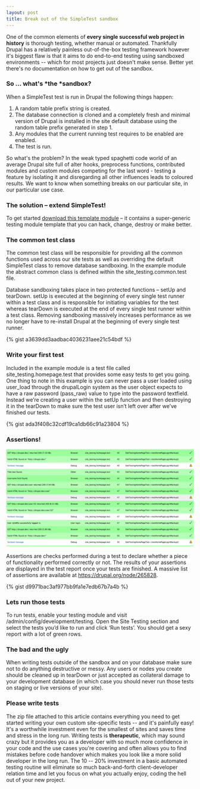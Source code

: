 ```yaml
---
layout: post
title: Break out of the SimpleTest sandbox
---
```


One of the common elements of **every single successful web project in history** is thorough testing, whether manual or automated. Thankfully Drupal has a relatively painless out-of-the-box testing framework however it's biggest flaw is that it aims to do end-to-end testing using sandboxed environments -- which for most projects just doesn't make sense. Better yet there's no documentation on how to get out of the sandbox.

### So ... what's *the *sandbox?

When a SimpleTest test is run in Drupal the following things happen:

1. A random table prefix string is created.
1. The database connection is cloned and a completely fresh and minimal version of Drupal is installed in the site default database using the random table prefix generated in step 1.
1. Any modules that the current running test requires to be enabled are enabled.
1. The test is run.

So what's the problem? In the weak typed spaghetti code world of an average Drupal site full of alter hooks, preprocess functions, contributed modules and custom modules competing for the last word - testing a feature by isolating it and disregarding all other influences leads to coloured results. We want to know when something breaks on our particular site, in our particular use case.

### The solution – extend SimpleTest!
To get started [download this template module](https://github.com/martsie/site-testing-skeleton-module) – it contains a super-generic testing module template that you can hack, change, destroy or make better.

### The common test class
The common test class will be responsible for providing all the common functions used across our site tests as well as overriding the default SimpleTest class to remove database sandboxing. In the example module the abstract common class is defined within the site_testing.common.test file.

Database sandboxing takes place in two protected functions – setUp and tearDown. setUp is executed at the beginning of every single test runner within a test class and is responsible for initiating variables for the test whereas tearDown is executed at the end of every single test runner within a test class. Removing sandboxing massively increases performance as we no longer have to re-install Drupal at the beginning of every single test runner.

{% gist a3639dd3aadbac4036231aee21c54bdf %}

### Write your first test
Included in the example module is a test file called site_testing.homepage.test that provides some easy tests to get you going. One thing to note in this example is you can never pass a user loaded using user_load through the drupalLogin system as the user object expects to have a raw password (pass_raw) value to type into the password textfield. Instead we’re creating a user within the setUp function and then destroying it in the tearDown to make sure the test user isn’t left over after we’ve finished our tests.

{% gist ada3f408c32cdf19ca1db66c91a23804 %}

### Assertions!
![](/images/drupal-assertions-page.png)

Assertions are checks performed during a test to declare whether a piece of functionality performed correctly or not. The results of your assertions are displayed in the test report once your tests are finished. A massive list of assertions are available at <https://drupal.org/node/265828>.

{% gist d9971bac3af977bb9fa1e7edb67b7a4b %}

### Lets run those tests
To run tests, enable your testing module and visit /admin/config/development/testing. Open the Site Testing section and select the tests you’d like to run and click ‘Run tests’. You should get a sexy report with a lot of green rows.

### The bad and the ugly
When writing tests outside of the sandbox and on your database make sure not to do anything destructive or messy. Any users or nodes you create should be cleaned up in tearDown or just accepted as collateral damage to your development database (in which case you should never run those tests on staging or live versions of your site).

### Please write tests
The zip file attached to this article contains everything you need to get started writing your own custom site-specific tests -- and it's painfully easy! It's a worthwhile investment even for the smallest of sites and saves time and stress in the long run. Writing tests is **therapeutic**, which may sound crazy but it provides you as a developer with so much more confidence in your code and the use cases you're covering and often allows you to find mistakes before code handover which makes you look like a more solid developer in the long run. The 10 -- 20% investment in a basic automated testing routine will eliminate so much back-and-forth client-developer relation time and let you focus on what you actually enjoy, coding the hell out of your new project.